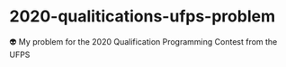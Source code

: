 # 2020-qualitications-ufps-problem
:alien: My problem for the 2020 Qualification Programming Contest from the UFPS
